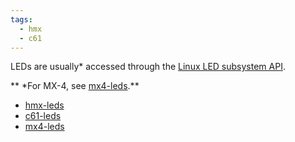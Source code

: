 ```yaml
---
tags:
  - hmx
  - c61
---
```


LEDs are usually* accessed through the [Linux LED subsystem API](https://docs.kernel.org/leds/leds-class.html). 

** \*For MX-4, see [mx4-leds](mx4/leds.md).**


- [hmx-leds](hmx/leds.md)
- [c61-leds](c61/leds.md)
- [mx4-leds](mx4/leds.md)
